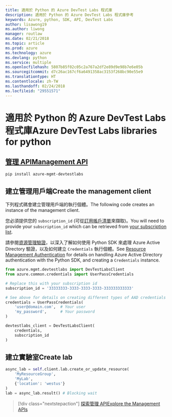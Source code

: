 ```yaml
---
title: 適用於 Python 的 Azure DevTest Labs 程式庫
description: 適用於 Python 的 Azure DevTest Labs 程式庫參考
keywords: Azure, python, SDK, API, DevTest Labs
author: lisawong19
ms.author: liwong
manager: routlaw
ms.date: 02/21/2018
ms.topic: article
ms.prod: azure
ms.technology: azure
ms.devlang: python
ms.service: multiple
ms.openlocfilehash: 5807b85f02c05c2a767a2df2e89d9e98b7e6e05b
ms.sourcegitcommit: d7c26ac167cf6a6491358ac3153f268bc90e55e9
ms.translationtype: HT
ms.contentlocale: zh-TW
ms.lasthandoff: 02/24/2018
ms.locfileid: "29551571"
---
```

# <a name="azure-devtest-labs-libraries-for-python"></a><span data-ttu-id="2212e-104">適用於 Python 的 Azure DevTest Labs 程式庫</span><span class="sxs-lookup"><span data-stu-id="2212e-104">Azure DevTest Labs libraries for python</span></span>

## <a name="management-apipythonapioverviewazuredevtestlabsmanagement"></a>[<span data-ttu-id="2212e-105">管理 API</span><span class="sxs-lookup"><span data-stu-id="2212e-105">Management API</span></span>](/python/api/overview/azure/devtestlabs/management)

```bash
pip install azure-mgmt-devtestlabs
```

## <a name="create-the-management-client"></a><span data-ttu-id="2212e-106">建立管理用戶端</span><span class="sxs-lookup"><span data-stu-id="2212e-106">Create the management client</span></span>

<span data-ttu-id="2212e-107">下列程式碼會建立管理用戶端的執行個體。</span><span class="sxs-lookup"><span data-stu-id="2212e-107">The following code creates an instance of the management client.</span></span>

<span data-ttu-id="2212e-108">您必須提供您的 ``subscription_id`` (可從[訂用帳戶清單](https://manage.windowsazure.com/#Workspaces/AdminTasks/SubscriptionMapping)來擷取)。</span><span class="sxs-lookup"><span data-stu-id="2212e-108">You will need to provide your ``subscription_id`` which can be retrieved from [your subscription list](https://manage.windowsazure.com/#Workspaces/AdminTasks/SubscriptionMapping).</span></span>

<span data-ttu-id="2212e-109">請參閱[資源管理驗證](/python/azure/python-sdk-azure-authenticate)，以深入了解如何使用 Python SDK 來處理 Azure Active Directory 驗證，以及如何建立 ``Credentials`` 執行個體。</span><span class="sxs-lookup"><span data-stu-id="2212e-109">See [Resource Management Authentication](/python/azure/python-sdk-azure-authenticate) for details on handling Azure Active Directory authentication with the Python SDK, and creating a ``Credentials`` instance.</span></span>

```python
from azure.mgmt.devtestlabs import DevTestLabsClient
from azure.common.credentials import UserPassCredentials

# Replace this with your subscription id
subscription_id = '33333333-3333-3333-3333-333333333333'

# See above for details on creating different types of AAD credentials
credentials = UserPassCredentials(
    'user@domain.com',  # Your user
    'my_password',      # Your password
)

devtestlabs_client = DevTestLabsClient(
    credentials,
    subscription_id
)
```

## <a name="create-lab"></a><span data-ttu-id="2212e-110">建立實驗室</span><span class="sxs-lookup"><span data-stu-id="2212e-110">Create lab</span></span>

```python
async_lab = self.client.lab.create_or_update_resource(
    'MyResourceGroup',
    'MyLab',
    {'location': 'westus'}
)
lab = async_lab.result() # Blocking wait
``` 

> [!div class="nextstepaction"]
> [<span data-ttu-id="2212e-111">探索管理 API</span><span class="sxs-lookup"><span data-stu-id="2212e-111">Explore the Management APIs</span></span>](/python/api/overview/azure/devtestlabs/management)